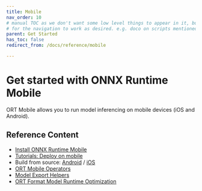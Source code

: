 ```yaml
---
title: Mobile
nav_order: 10   
# manual TOC as we don't want some low level things to appear in it, but they need to be children of this page
# for the navigation to work as desired. e.g. doco on scripts mentioned in Model Export Helpers
parent: Get Started
has_toc: false 
redirect_from: /docs/reference/mobile

---
```


# Get started with ONNX Runtime Mobile 
ORT Mobile allows you to run model inferencing on mobile devices (iOS and Android). 

## Reference Content
* [Install ONNX Runtime Mobile](./../install/index.md#install-on-web-and-mobile)
* [Tutorials: Deploy on mobile](./../tutorials/mobile/index.md)
* Build from source: [Android](./../build/android.html) / [iOS](./../build/ios.md)
* [ORT Mobile Operators](./../reference/operators/MobileOps.md)
* [Model Export Helpers](helpers/index.md)
* [ORT Format Model Runtime Optimization](./ort-format-model-runtime-optimization.md)

